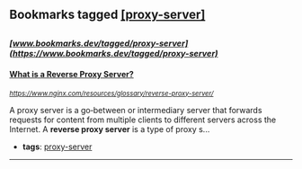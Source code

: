 ## Bookmarks tagged [[proxy-server]](https://www.bookmarks.dev/search?q=[proxy-server])

_<sup><sup>[www.bookmarks.dev/tagged/proxy-server](https://www.bookmarks.dev/tagged/proxy-server)</sup></sup>_
---
#### [What is a Reverse Proxy Server?](https://www.nginx.com/resources/glossary/reverse-proxy-server/)
_<sup>https://www.nginx.com/resources/glossary/reverse-proxy-server/</sup>_

A proxy server is a go‑between or intermediary server that forwards requests for content from multiple clients to different servers across the Internet. A **reverse proxy server** is a type of proxy s...
* **tags**: [proxy-server](../tagged/proxy-server.md)
---
